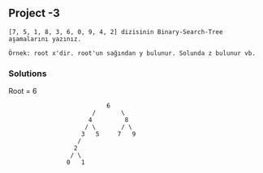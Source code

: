 ## Project -3
```
[7, 5, 1, 8, 3, 6, 0, 9, 4, 2] dizisinin Binary-Search-Tree aşamalarını yazınız.

Örnek: root x'dir. root'un sağından y bulunur. Solunda z bulunur vb.
```

### Solutions

Root = 6

                               6
                           /       \
                          4         8
                         / \       / \
                        3   5     7   9 
                       / 
                      2
                     / \
                    0   1
